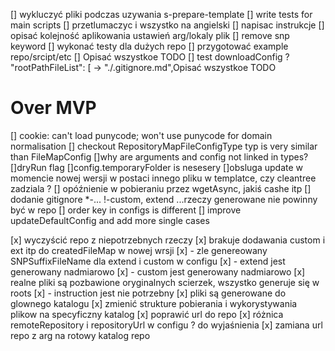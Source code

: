 [] wykluczyć pliki podczas uzywania s-prepare-template
[] write tests for main scripts
[] przetlumaczyc i wszystko na angielski
[] napisac instrukcje
[] opisać kolejność aplikowania ustawień arg/lokaly plik
[] remove snp keyword
[] wykonać testy dla dużych repo
[] przygotować example repo/srcipt/etc
[] Opisać wszystkoe TODO
[] test downloadConfig ? "rootPathFileList": [ -> "./.gitignore.md",Opisać wszystkoe TODO
 
# Over MVP
[] cookie: can't load punycode; won't use punycode for domain normalisation
[] checkout RepositoryMapFileConfigType typ is very similar than FileMapConfig 
[]why are arguments and config not linked in types?
[]dryRun flag
[]config.temporaryFolder is nesesery
[]obsluga update w momencie nowej wersji w postaci innego pliku w templatce, czy cleantree zadziala ?
[] opóźnienie w pobieraniu przez wgetAsync, jakiś cashe itp
[] dodanie gitignore *-... !-custom, extend ...rzeczy generowane nie powinny być w repo
[] order key in configs is different
[] improve updateDefaultConfig and add more single cases

[x] wyczyścić repo z niepotrzebnych rzeczy
[x] brakuje dodawania custom i ext itp do createdFileMap w nowej wrsji
[x] - zle genereowany SNPSuffixFileName dla extend i custom w configu
[x] - extend jest generowany nadmiarowo
[x] - custom jest generowany nadmiarowo
[x] realne pliki są pozbawione oryginalnych scierzek, wszystko generuje się w roots
[x] - instruction jest nie potrzebny
[x] pliki są generowane do glownego katalogu
[x] zmienić strukture pobierania i wykorystywania plikow na specyficzny katalog
[x] poprawić url do repo
[x] różnica remoteRepository i repositoryUrl w configu ? do wyjaśnienia
[x] zamiana url repo z arg na rotowy katalog repo
